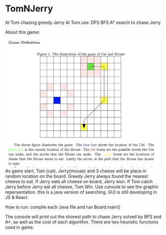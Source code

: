 # TomNJerry
AI Tom chasing greedy Jerry
AI Tom use: DFS BFS A* search to chase Jerry

About this game:

![](/image/Game%20Description.png)
As game start, Tom (cat), Jerry(mouse) and 3 cheese will be place in random location on the board. 
Greedy Jerry always found the nearest cheese to eat.
If Jerry eats all cheese on board, Jerry won.
If Tom catch Jerry before Jerry eat all cheese, Tom Win.
Use console to see the graphic repersentation. 
this is a java version of searching. 
GUI is still developing in JS & React. 

How to run:
complie each Java file and run Board.main()

The console will print out the shorest path to chase Jerry solved by BFS and A*, as well as the cost of each algorithm.
There are two heuristic functions used in game.
